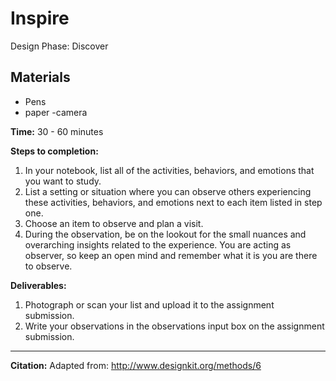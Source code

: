 # Inspire

Design Phase: Discover

## Materials
- Pens
- paper
-camera

**Time:**
30 - 60 minutes

**Steps to completion:**
1. In your notebook, list all of the activities, behaviors, and emotions that you want to study.
2. List a setting or situation where you can observe others experiencing these activities, behaviors, and emotions next to each item listed in step one.
3. Choose an item to observe and plan a visit.
4. During the observation, be on the lookout for the small nuances and overarching insights related to the experience. You are acting as observer, so keep an open mind and remember what it is you are there to observe.


**Deliverables:**
1. Photograph or scan your list and upload it to the assignment submission.
2. Write your observations in the observations input box on the assignment submission.

* * *

**Citation:**
Adapted from: http://www.designkit.org/methods/6